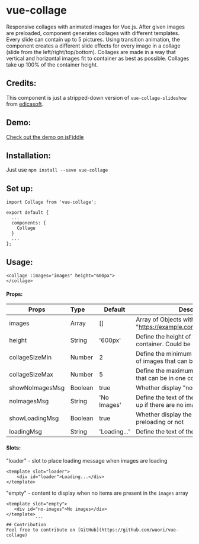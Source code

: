 # vue-collage
Responsive collages with animated images for Vue.js.
After given images are preloaded, component generates collages with different templates.
Every slide can contain up to 5 pictures.
Using transition animation, the component creates a different slide effects for every image in a collage (slide from the left/right/top/bottom).
Collages are made in a way that vertical and horizontal images fit to container as best as possible.
Collages take up 100% of the container height.

## Credits:
This component is just a stripped-down version of `vue-collage-slideshow` from [edicasoft](https://github.com/edicasoft/vue-collage-slideshow).

## Demo:
[Check out the demo on jsFiddle](https://jsfiddle.net/dmykhailova/xwgasdt7/show/)

## Installation:
Just use `npm install --save vue-collage`

## Set up:
```
import Collage from 'vue-collage';

export default {
  ...
  components: {
    Collage
  }
  ...
};
```

## Usage:
```
<collage :images="images" height="600px">
</collage>
```
#### Props:

| Props               | Type      | Default                                         | Description  |
| --------------------|:----------| ------------------------------------------------|--------------|
| images              | Array     | []                                              | Array of Objects with a structure: {image: "https://example.com/images/picture.jpg"} |
| height              | String    | '600px'                                         | Define the height of the slideshow container. Could be 100% etc  |
| collageSizeMin      | Number    |  2                                              | Define the minimum collage size (number of images that can be in one collage) |
| collageSizeMax      | Number    |  5                                              | Define the maximum number of images that can be in one collage |
| showNoImagesMsg     | Boolean   | true                                            | Whether display "no images" text or not |
| noImagesMsg         | String    | 'No Images'                                     | Define the text of the message that shows up if there are no images |
| showLoadingMsg      | Boolean   | true                                            | Whether display the loader for images preloading or not |
| loadingMsg          | String    | 'Loading...'                                    | Define the text of the preloader message |

#### Slots:
"loader" - slot to place loading message when images are loading
```
<template slot="loader">
    <div id="loader">Loading...</div>
</template>
```
"empty" - content to display when no items are present in the `images` array
 ```
<template slot="empty">
    <div id="no-images">No images</div>
</template>
            ```
## Contribution
Feel free to contribute on [GitHub](https://github.com/wuori/vue-collage)
